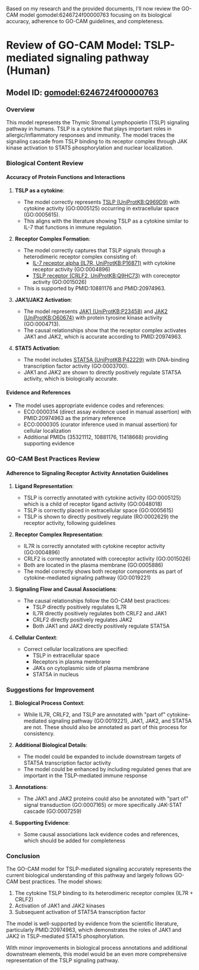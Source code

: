 Based on my research and the provided documents, I'll now review the GO-CAM model gomodel:6246724f00000763 focusing on its biological accuracy, adherence to GO-CAM guidelines, and completeness.

# Review of GO-CAM Model: TSLP-mediated signaling pathway (Human)

## Model ID: [gomodel:6246724f00000763](https://bioregistry.io/go.model:6246724f00000763)

### Overview
This model represents the Thymic Stromal Lymphopoietin (TSLP) signaling pathway in humans. TSLP is a cytokine that plays important roles in allergic/inflammatory responses and immunity. The model traces the signaling cascade from TSLP binding to its receptor complex through JAK kinase activation to STAT5 phosphorylation and nuclear localization.

### Biological Content Review

#### Accuracy of Protein Functions and Interactions
1. **TSLP as a cytokine**: 
   - The model correctly represents [TSLP (UniProtKB:Q969D9)](https://bioregistry.io/uniprot:Q969D9) with cytokine activity (GO:0005125) occurring in extracellular space (GO:0005615).
   - This aligns with the literature showing TSLP as a cytokine similar to IL-7 that functions in immune regulation.

2. **Receptor Complex Formation**:
   - The model correctly captures that TSLP signals through a heterodimeric receptor complex consisting of:
     - [IL-7 receptor alpha (IL7R, UniProtKB:P16871)](https://bioregistry.io/uniprot:P16871) with cytokine receptor activity (GO:0004896)
     - [TSLP receptor (CRLF2, UniProtKB:Q9HC73)](https://bioregistry.io/uniprot:Q9HC73) with coreceptor activity (GO:0015026)
   - This is supported by PMID:10881176 and PMID:20974963.

3. **JAK1/JAK2 Activation**:
   - The model represents [JAK1 (UniProtKB:P23458)](https://bioregistry.io/uniprot:P23458) and [JAK2 (UniProtKB:O60674)](https://bioregistry.io/uniprot:O60674) with protein tyrosine kinase activity (GO:0004713).
   - The causal relationships show that the receptor complex activates JAK1 and JAK2, which is accurate according to PMID:20974963.

4. **STAT5 Activation**:
   - The model includes [STAT5A (UniProtKB:P42229)](https://bioregistry.io/uniprot:P42229) with DNA-binding transcription factor activity (GO:0003700).
   - JAK1 and JAK2 are shown to directly positively regulate STAT5A activity, which is biologically accurate.

#### Evidence and References
- The model uses appropriate evidence codes and references:
  - ECO:0000314 (direct assay evidence used in manual assertion) with PMID:20974963 as the primary reference
  - ECO:0000305 (curator inference used in manual assertion) for cellular localization
  - Additional PMIDs (35321112, 10881176, 11418668) providing supporting evidence

### GO-CAM Best Practices Review

#### Adherence to Signaling Receptor Activity Annotation Guidelines

1. **Ligand Representation**:
   - TSLP is correctly annotated with cytokine activity (GO:0005125) which is a child of receptor ligand activity (GO:0048018)
   - TSLP is correctly placed in extracellular space (GO:0005615)
   - TSLP is shown to directly positively regulate (RO:0002629) the receptor activity, following guidelines

2. **Receptor Complex Representation**:
   - IL7R is correctly annotated with cytokine receptor activity (GO:0004896)
   - CRLF2 is correctly annotated with coreceptor activity (GO:0015026)
   - Both are located in the plasma membrane (GO:0005886)
   - The model correctly shows both receptor components as part of cytokine-mediated signaling pathway (GO:0019221)

3. **Signaling Flow and Causal Associations**:
   - The causal relationships follow the GO-CAM best practices:
     - TSLP directly positively regulates IL7R
     - IL7R directly positively regulates both CRLF2 and JAK1
     - CRLF2 directly positively regulates JAK2
     - Both JAK1 and JAK2 directly positively regulate STAT5A

4. **Cellular Context**:
   - Correct cellular localizations are specified:
     - TSLP in extracellular space
     - Receptors in plasma membrane
     - JAKs on cytoplasmic side of plasma membrane
     - STAT5A in nucleus

### Suggestions for Improvement

1. **Biological Process Context**:
   - While IL7R, CRLF2, and TSLP are annotated with "part of" cytokine-mediated signaling pathway (GO:0019221), JAK1, JAK2, and STAT5A are not. These should also be annotated as part of this process for consistency.

2. **Additional Biological Details**:
   - The model could be expanded to include downstream targets of STAT5A transcription factor activity
   - The model could be enhanced by including regulated genes that are important in the TSLP-mediated immune response

3. **Annotations**:
   - The JAK1 and JAK2 proteins could also be annotated with "part of" signal transduction (GO:0007165) or more specifically JAK-STAT cascade (GO:0007259)

4. **Supporting Evidence**:
   - Some causal associations lack evidence codes and references, which should be added for completeness

### Conclusion

The GO-CAM model for TSLP-mediated signaling accurately represents the current biological understanding of this pathway and largely follows GO-CAM best practices. The model shows:

1. The cytokine TSLP binding to its heterodimeric receptor complex (IL7R + CRLF2)
2. Activation of JAK1 and JAK2 kinases
3. Subsequent activation of STAT5A transcription factor

The model is well-supported by evidence from the scientific literature, particularly PMID:20974963, which demonstrates the roles of JAK1 and JAK2 in TSLP-mediated STAT5 phosphorylation.

With minor improvements in biological process annotations and additional downstream elements, this model would be an even more comprehensive representation of the TSLP signaling pathway.